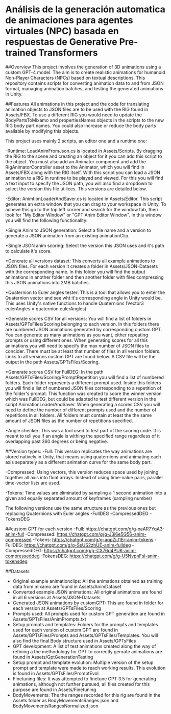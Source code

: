 # Análisis de la generación automatica de animaciones para agentes virtuales (NPC) basada en respuestas de Generative Pre-trained Transformers

##Overview
This project involves the generation of 3D animations using a custom GPT-4 model. The aim is to create realistic animations for humanoid Non-Player Characters (NPCs) based on textual descriptions. This repository contains scripts for converting animation data to and from JSON format, managing animation batches, and testing the generated animations in Unity.

##Features
All animations in this project and the code for translating animation objects to JSON files are to be used with the RIG found in Assets/FBX. To use a different RIG you would need to update the BodyPartsToMixamo and propertiesNames objects in the scripts to the new RIG body part names. You could also increase or reduce the body parts available by modifying this objects.

This project uses mainly 2 scripts, an editor one and a runtime one:

-Runtime: LoadAnimFromJson.cs is located in Assets/Scripts. By dragging the RIG to the scene and creating an object for it you can add this script to the object. You must also add an Animator component and add the RigAnimatorController asset to the Animator, which you will find in Assets/FBX along with the RIG itself. With this script you can load a JSON animation to a RIG in runtime to be played and viewed. For this you will find a text input to specify the JSON path, you will also find a dropdown to select the version this file utilices. This versions are detailed below.


-Editor: AnimtionLoaderAndSaver.cs is located in Assets/Editor. This script generates an extra window that you can drag to your workspace in Unity. To acheve this go to the top left corner and search for the window tab, then look for "My Editor Window" or "GPT Anim Editor Window". In this window you will find the following functionality:
	
*Single Anim to JSON generation: Select a file name and a version to generate a JSON animation from an existing animationClip.

*Single JSON anim scoring: Select the version this JSON uses and it's path to calculate it's score.

*Generate all versions dataset: This converts all example animations to JSON files. For each version it creates a folder in Assets/JSON-Datasets with the corresponding name. In this folder you will find the output animations in another folder and then another folder with files compressing this JSON animations into 2MB batches.
	
*Quaternion to Euler angles tester: This is a tool that allows you to enter the Quaternion vector and see wht it's corresponding angle in Unity would be. This uses Unity's native functions to 		handle Quaternions (Vector3 eulerAngles = quaternion.eulerAngles)

*Generate scores CSV for all versions: You will find a list of folders in Assets/GPTsFiles/Scoring belonging to each version. In this folders there are numbered JSON animations generated by corresponding custom GPT. You can generate as many animations as you want, either repeating prompts or using different ones. When generating scores for all this animations you will need to specify the max number of JSON files to concider. There must be at least that number of files in all version folders. Links to all versions custom GPT are found below. A CSV file will be the output in the path Assets/GPTsFiles/Scoring.
	
*Generate scores CSV for FullDEG: In the path Assets/GPTsFiles/Scoring/PromptRepetition you will find a list of numbered folders. Each folder represents a different prompt used. Inside this folders you will find a list of numbered JSON files corresponding to a repetition of the folder's prompt. This function was created to score the winner version which was FullDEG, but could be adapted to test different version in the script AnimationLoaderAndSaver. When generating a scores CSV you will need to define the number of different prompts used and the number of repetitions in all folders. All folders must contain at least the the same amount of JSON files as the number of repetitions specified.
	
*Angle checker: This was a tool used to test part of the scoring code. It is meant to tell you if an angle is withing the specified range regardless of it overlapping past 360 degrees or being 		negative.

##Version types:
-Full: This version replicates the way animations are stored natively in Unity, that means using quaternions and animating each axis separately as a different animation curve for the same body part.

-Compressed: Using vectors, this version reduces space used by joining together all axis into float arrays. Instead of using time-value pairs, parallel time-vector lists are used.

-Tokens: Time values are eliminated by sampling a 1 second animation into a given and equally separated amount of keyframes (sampling number)

The following versions use the same structure as the previous ones but replacing Quaternions with Euler angles
-FullDEG
-CompressedDEG
-TokensDEG

##custom GPT for each version
-Full: https://chatgpt.com/g/g-xaAR7YqA3-anim-full
-Compressed: https://chatgpt.com/g/g-J3i6e5G56-anim-compressed
-Tokens: https://chatgpt.com/g/g-aqpZjJ1Er-anim-tokens
-FullDEG: https://chatgpt.com/g/g-SsUS2zhUE-anim-fulldeg
-CompressedDEG: https://chatgpt.com/g/g-CX76d4PUK-anim-compresseddeg
-TokensDEG: https://chatgpt.com/g/g-U5NvpnFsI-anim-tokensdeg

##Datasets
- Original example animationclips: All the animations obtained as training data from mixamo are found in Assets/AnimDataset
- Converted example JSON animations: All original animations are found in all 6 versions at Assets/JSON-Datasets
- Generated JSON animations by customGPT: This are found in folder for each version at Assets/GPTsFiles/Scoring
- Prompts used: All prompts used for custom GPT generation are found in Assets/GPTsFiles/AnimPrompts.txt
- Setup prompts and templates: Folders for the prompts and templates used for each version of custom GPT are found in Assets/GPTsFiles/Prompts and Assets/GPTsFiles/Templates. You will also find the final 	Body structure used in Assets/GPTsFiles
- GPT development: A list of test animations created along the way of refining a the methodology for GPT to correctly genrate animations are found in Assets/GptGenerationTesting
- Setup prompt and template evolution: Multiple version of the setup prompt and template were made to reach working results. This evolution is found in Assets/GPTsFiles/PromptEvol
- Finetuning files: It was attempted to finetune GPT 3.5 for generating animations, although not further pursued, all files created for this purpose are found in Assets/Finetuning
- BodyMovements: The the ranges recorded for this rig are found in the Assets folder as BodyMovementsRanges.json and BodyMovementsRangesNormalized.json

	
